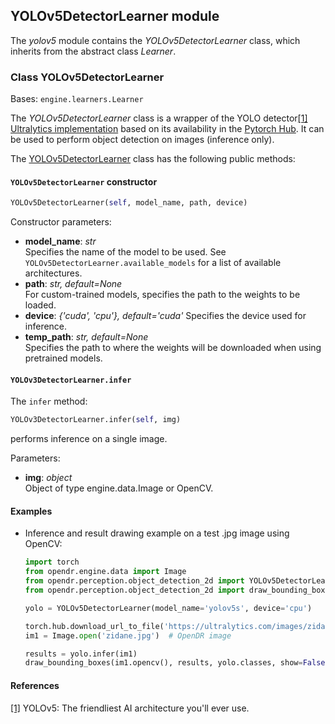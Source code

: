 ## YOLOv5DetectorLearner module

The *yolov5* module contains the *YOLOv5DetectorLearner* class, which inherits from the abstract class *Learner*.

### Class YOLOv5DetectorLearner
Bases: `engine.learners.Learner`

The *YOLOv5DetectorLearner* class is a wrapper of the YOLO detector[[1]](#yolo-1)
[Ultralytics implementation](https://github.com/ultralytics/yolov5) based on its availability in the [Pytorch Hub](https://pytorch.org/hub/ultralytics_yolov5/).
It can be used to perform object detection on images (inference only).

The [YOLOv5DetectorLearner](/src/opendr/perception/object_detection_2d/yolov5/yolov5_learner.py) class has the following
public methods:

#### `YOLOv5DetectorLearner` constructor
```python
YOLOv5DetectorLearner(self, model_name, path, device)
```

Constructor parameters:

- **model_name**: *str*\
  Specifies the name of the model to be used. See `YOLOv5DetectorLearner.available_models` for a list of available architectures.
- **path**: *str, default=None*\
  For custom-trained models, specifies the path to the weights to be loaded.
- **device**: *{'cuda', 'cpu'}, default='cuda'*
  Specifies the device used for inference.
- **temp_path**: *str, default=None*\
  Specifies the path to where the weights will be downloaded when using pretrained models.
  

#### `YOLOv3DetectorLearner.infer`
The `infer` method:
```python
YOLOv3DetectorLearner.infer(self, img)
```

performs inference on a single image.

Parameters:

- **img**: *object*\
  Object of type engine.data.Image or OpenCV.
  
#### Examples

* Inference and result drawing example on a test .jpg image using OpenCV:
  ```python
  import torch
  from opendr.engine.data import Image
  from opendr.perception.object_detection_2d import YOLOv5DetectorLearner
  from opendr.perception.object_detection_2d import draw_bounding_boxes

  yolo = YOLOv5DetectorLearner(model_name='yolov5s', device='cpu')

  torch.hub.download_url_to_file('https://ultralytics.com/images/zidane.jpg', 'zidane.jpg')  # download image
  im1 = Image.open('zidane.jpg')  # OpenDR image

  results = yolo.infer(im1)
  draw_bounding_boxes(im1.opencv(), results, yolo.classes, show=False)
  ```

#### References
<a name="yolo-1" href="https://ultralytics.com/yolov5">[1]</a> YOLOv5: The friendliest AI architecture you'll ever use.
